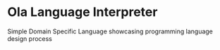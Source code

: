 # Ola Language Interpreter
Simple Domain Specific Language showcasing programming language design process
